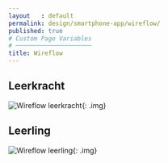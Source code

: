 ```yaml
---
layout   : default
permalink: design/smartphone-app/wireflow/
published: true
# Custom Page Variables
# ─────────────────────
title: Wireflow
---
```

## Leerkracht

![Wireflow leerkracht](https://i.imgur.com/ORfCjjF.jpg){: .img}

## Leerling

![Wireflow leerling](https://i.imgur.com/NY5SwYr.jpg){: .img}